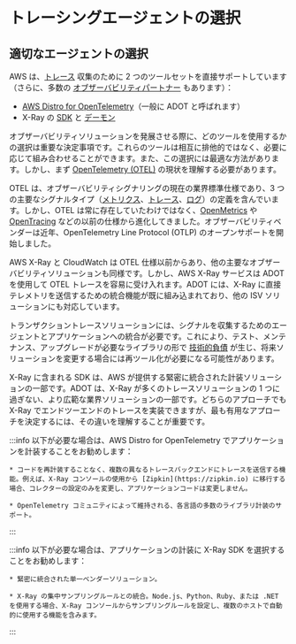 # トレーシングエージェントの選択




## 適切なエージェントの選択

AWS は、[トレース](../signals/traces/) 収集のために 2 つのツールセットを直接サポートしています（さらに、多数の [オブザーバビリティパートナー](https://aws.amazon.com/jp/products/management-and-governance/partners/) もあります）：

* [AWS Distro for OpenTelemetry](https://aws-otel.github.io/)（一般に ADOT と呼ばれます）
* X-Ray の [SDK](https://docs.aws.amazon.com/ja_jp/xray/latest/devguide/xray-instrumenting-your-app.html) と [デーモン](https://docs.aws.amazon.com/ja_jp/xray/latest/devguide/xray-daemon.html)

オブザーバビリティソリューションを発展させる際に、どのツールを使用するかの選択は重要な決定事項です。これらのツールは相互に排他的ではなく、必要に応じて組み合わせることができます。また、この選択には最適な方法があります。しかし、まず [OpenTelemetry (OTEL)](https://opentelemetry.io/) の現状を理解する必要があります。

OTEL は、オブザーバビリティシグナリングの現在の業界標準仕様であり、3 つの主要なシグナルタイプ（[メトリクス](../signals/metrics/)、[トレース](../signals/traces/)、[ログ](../signals/logs)）の定義を含んでいます。しかし、OTEL は常に存在していたわけではなく、[OpenMetrics](https://openmetrics.io) や [OpenTracing](https://opentracing.io) などの以前の仕様から進化してきました。オブザーバビリティベンダーは近年、OpenTelemetry Line Protocol (OTLP) のオープンサポートを開始しました。

AWS X-Ray と CloudWatch は OTEL 仕様以前からあり、他の主要なオブザーバビリティソリューションも同様です。しかし、AWS X-Ray サービスは ADOT を使用して OTEL トレースを容易に受け入れます。ADOT には、X-Ray に直接テレメトリを送信するための統合機能が既に組み込まれており、他の ISV ソリューションにも対応しています。

トランザクショントレースソリューションには、シグナルを収集するためのエージェントとアプリケーションへの統合が必要です。これにより、テスト、メンテナンス、アップグレードが必要なライブラリの形で [技術的負債](../faq/#what-is-technical-debt) が生じ、将来ソリューションを変更する場合には再ツール化が必要になる可能性があります。

X-Ray に含まれる SDK は、AWS が提供する緊密に統合された計装ソリューションの一部です。ADOT は、X-Ray が多くのトレースソリューションの 1 つに過ぎない、より広範な業界ソリューションの一部です。どちらのアプローチでも X-Ray でエンドツーエンドのトレースを実装できますが、最も有用なアプローチを決定するには、その違いを理解することが重要です。

:::info
	以下が必要な場合は、AWS Distro for OpenTelemetry でアプリケーションを計装することをお勧めします：

    * コードを再計装することなく、複数の異なるトレースバックエンドにトレースを送信する機能。例えば、X-Ray コンソールの使用から [Zipkin](https://zipkin.io) に移行する場合、コレクターの設定のみを変更し、アプリケーションコードは変更しません。

    * OpenTelemetry コミュニティによって維持される、各言語の多数のライブラリ計装のサポート。
:::

:::info
	以下が必要な場合は、アプリケーションの計装に X-Ray SDK を選択することをお勧めします：

    * 緊密に統合された単一ベンダーソリューション。

    * X-Ray の集中サンプリングルールとの統合。Node.js、Python、Ruby、または .NET を使用する場合、X-Ray コンソールからサンプリングルールを設定し、複数のホストで自動的に使用する機能を含みます。
:::
